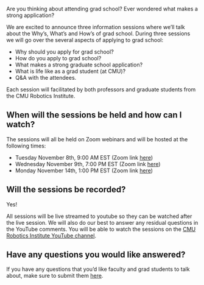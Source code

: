 Are you thinking about attending grad school? Ever wondered what makes a strong application?

We are excited to announce three information sessions where we’ll talk about the Why’s, What’s and How’s of grad school. During three sessions we will go over the several aspects of applying to grad school: 

* Why should you apply for grad school? 
* How do you apply to grad school?
* What makes a strong graduate school application?
* What is life like as a grad student (at CMU)? 
* Q&A with the attendees.

Each session will facilitated by both professors and graduate students from the CMU Robotics Institute. 

## When will the sessions be held and how can I watch?

The sessions will all be held on Zoom webinars and will be hosted at the following times:
* Tuesday November 8th, 9:00 AM EST (Zoom link [here]())
* Wednesday November 9th, 7:00 PM EST (Zoom link [here]())
* Monday November 14th, 1:00 PM EST (Zoom link [here]())


## Will the sessions be recorded?
Yes! 

All sessions will be live streamed to youtube so they can be watched after the live session. We will also do our best to answer any residual questions in the YouTube comments. You will be able to watch the sessions on the [CMU Robotics Institute YouTube channel](https://www.youtube.com/channel/UCW2eNKQeNIvl6MgFNKwLgBQ).

## Have any questions you would like answered?

If you have any questions that you’d like faculty and grad students to talk about, make sure to submit them [here](https://forms.gle/bNK6kemZ3G79hFxo8).


